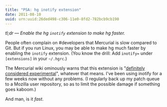 ```yaml
---
title: "PSA: hg inotify extension"
date: 2011-08-10
uuid: urn:uuid:26ded498-c306-11e0-8fd2-782bcb9cb190
---
```


*tl;dr &mdash; Enable the hg `inotify` extension to make hg faster.*

People often complain on #developers that Mercurial is slow compared to Git.
But if you run Linux, you may be able to make hg much faster by enabling the
`inotify` extension.  (You know the drill: Add `inotify=` under `[extensions]`
in your `~/.hgrc`.)

The Mercurial wiki ominously warns that this extension is
"[definitely considered experimental][inotify-wiki]", whatever that means.
I've been using inotify for a few weeks now without any problems.  (I regularly
back up my patch queue to a Mozilla user repository, so as to limit the
possible damage if something goes kaboom.)

And man, is it *fast*.

[inotify-wiki]: http://mercurial.selenic.com/wiki/InotifyExtension
